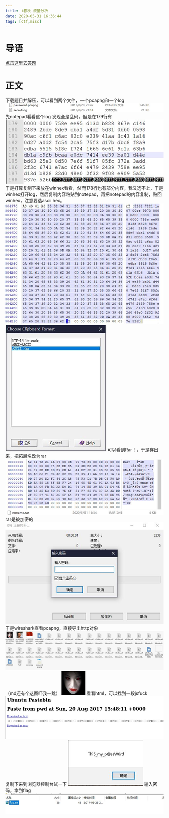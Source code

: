 ```yaml
---
title: i春秋-流量分析
date: 2020-05-31 16:36:44
tags: [ctf,misc]
---
```

# 导语
[点击这里去答题](https://www.ichunqiu.com/battalion?q=4601)
<!-- more-->

# 正文
下载题目并解压，可以看到两个文件，一个pcapng和一个log
![](2020~05~31~i春秋-流量分析/1.jpg)
先notepad看看这个log
发现全是乱码，但是在179行有
![](2020~05~31~i春秋-流量分析/2.jpg)
于是打算复制下来放在winhex看看，然而178行也有部分内容，我又选不上，于是winhex打开log，然后复制内容粘贴到notepad，再把notepad的内容复制，贴回winhex，注意要选ascii hex。
![](2020~05~31~i春秋-流量分析/4.jpg)
![](2020~05~31~i春秋-流量分析/3.jpg)
可以看到Rar！，于是存出来，把拓展名改为rar
![](2020~05~31~i春秋-流量分析/5.jpg)
![](2020~05~31~i春秋-流量分析/6.jpg)
rar是被加密的
![](2020~05~31~i春秋-流量分析/7.jpg)
于是wireshark查看pcapng，直接导出http对象
![](2020~05~31~i春秋-流量分析/8.jpg)
（md还有个这图吓我一跳）
![](2020~05~31~i春秋-流量分析/9.jpg)
看看html，可以找到一段jsfuck
![](2020~05~31~i春秋-流量分析/10.jpg)
复制下来到浏览器控制台试一下
![](2020~05~31~i春秋-流量分析/11.jpg)
输入密码，拿到flag
![](2020~05~31~i春秋-流量分析/12.jpg)